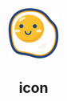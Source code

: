 <div align="center">
  <img src="./public/logo.svg" width="100px" height="100px" />
</div>

<h1 align="center">icon</h1>

